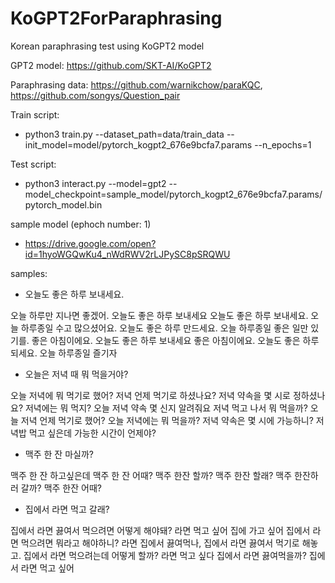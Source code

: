 # KoGPT2ForParaphrasing

Korean paraphrasing test using KoGPT2 model

GPT2 model: https://github.com/SKT-AI/KoGPT2

Paraphrasing data: https://github.com/warnikchow/paraKQC, https://github.com/songys/Question_pair

Train script:

- python3 train.py --dataset_path=data/train_data --init_model=model/pytorch_kogpt2_676e9bcfa7.params --n_epochs=1


Test script:

- python3 interact.py --model=gpt2 --model_checkpoint=sample_model/pytorch_kogpt2_676e9bcfa7.params/pytorch_model.bin

sample model (ephoch number: 1)

- https://drive.google.com/open?id=1hyoWGQwKu4_nWdRWV2rLJPySC8pSRQWU

samples:

- 오늘도 좋은 하루 보내세요.

오늘 하루만 지나면 좋겠어.</s>
오늘도 좋은 하루 보내세요</s>
오늘도 좋은 하루 보내세요.</s>
오늘 하루종일 수고 많으셨어요.</s>
오늘도 좋은 하루 만드세요.</s>
오늘 하루종일 좋은 일만 있기를.</s>
좋은 아침이에요. 오늘도 좋은 하루 보내세요</s>
좋은 아침이에요. 오늘도 좋은 하루 되세요.</s>
오늘 하루종일 즐기자</s>

- 오늘은 저녁 때 뭐 먹을거야?

오늘 저녁에 뭐 먹기로 했어?</s>
저녁 언제 먹기로 하셨나요?</s>
저녁 약속을 몇 시로 정하셨나요?</s>
저녁에는 뭐 먹지?</s>
오늘 저녁 약속 몇 신지 알려줘요</s>
저녁 먹고 나서 뭐 먹을까?</s>
오늘 저녁 언제 먹기로 했어?</s>
오늘 저녁에는 뭐 먹을까?</s>
저녁 약속은 몇 시에 가능하니?</s>
저녁밥 먹고 싶은데 가능한 시간이 언제야?</s>

- 맥주 한 잔 마실까?

맥주 한 잔 하고싶은데</s>
맥주 한 잔 어때?</s>
맥주 한잔 할까?</s>
맥주 한잔 할래?</s>
맥주 한잔하러 갈까?</s>
맥주 한잔 어때?</s>

- 집에서 라면 먹고 갈래?

집에서 라면 끓여서 먹으려면 어떻게 해야돼?</s>
라면 먹고 싶어 집에 가고 싶어</s>
집에서 라면 먹으려면 뭐라고 해야하니?</s>
라면 집에서 끓여먹나,</s>
집에서 라면 끓여서 먹기로 해놓고.</s>
집에서 라면 먹으려는데 어떻게 할까?</s>
라면 먹고 싶다</s>
집에서 라면 끓여먹을까?</s>
집에서 라면 먹고 싶어</s>
